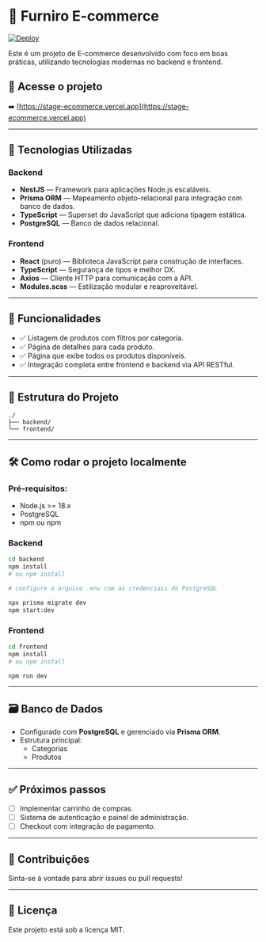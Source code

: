 
# 🛒 Furniro E-commerce

[![Deploy](https://img.shields.io/badge/Deploy-Vercel-black?logo=vercel)](https://stage-ecommerce.vercel.app)

Este é um projeto de E-commerce desenvolvido com foco em boas práticas, utilizando tecnologias modernas no backend e frontend.  

## 🔗 Acesse o projeto  
➡️ [https://stage-ecommerce.vercel.app](https://stage-ecommerce.vercel.app)  

---

## 🚀 Tecnologias Utilizadas

### Backend
- **NestJS** — Framework para aplicações Node.js escaláveis.
- **Prisma ORM** — Mapeamento objeto-relacional para integração com banco de dados.
- **TypeScript** — Superset do JavaScript que adiciona tipagem estática.
- **PostgreSQL** — Banco de dados relacional.

### Frontend
- **React** (puro) — Biblioteca JavaScript para construção de interfaces.
- **TypeScript** — Segurança de tipos e melhor DX.
- **Axios** — Cliente HTTP para comunicação com a API.
- **Modules.scss** — Estilização modular e reaproveitável.

---

## 📝 Funcionalidades

- ✅ Listagem de produtos com filtros por categoria.  
- ✅ Página de detalhes para cada produto.  
- ✅ Página que exibe todos os produtos disponíveis.  
- ✅ Integração completa entre frontend e backend via API RESTful.  

---

## 📂 Estrutura do Projeto

```plaintext
./
├── backend/
└── frontend/
```
---

## 🛠️ Como rodar o projeto localmente

### Pré-requisitos:
- Node.js >= 18.x
- PostgreSQL
- npm ou npm

### Backend
```bash
cd backend
npm install
# ou npm install

# configure o arquivo .env com as credenciais do PostgreSQL

npx prisma migrate dev
npm start:dev
```

### Frontend
```bash
cd frontend
npm install
# ou npm install

npm run dev
```

---

## 🗃️ Banco de Dados
- Configurado com **PostgreSQL** e gerenciado via **Prisma ORM**.
- Estrutura principal:  
  - Categorias  
  - Produtos  

---

## ✅ Próximos passos

- [ ] Implementar carrinho de compras.  
- [ ] Sistema de autenticação e painel de administração.  
- [ ] Checkout com integração de pagamento.  

---

## 🤝 Contribuições
Sinta-se à vontade para abrir issues ou pull requests!

---

## 📝 Licença
Este projeto está sob a licença MIT.  
